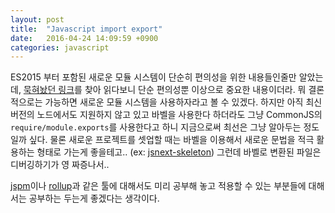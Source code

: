 ```yaml
---
layout: post
title:  "Javascript import export"
date:   2016-04-24 14:09:59 +0900
categories: javascript
---
```


ES2015 부터 포함된 새로운 모듈 시스템이 단순히 편의성을 위한 내용들인줄만 알았는데, [묵혀놨던 링크](http://benjamn.github.io/empirenode-2015/#/66)를 찾아 읽다보니 단순 편의성뿐 이상으로 중요한 내용이더라. 뭐 결론적으로는 가능하면 새로운 모듈 시스템을 사용하자라고 볼 수 있겠다. 하지만 아직 최신 버전의 노드에서도 지원하지 않고 있고 바벨을 사용한다 하더라도 그냥 CommonJS의 `require/module.exports`를 사용한다고 하니 지금으로써 최선은 그냥 알아두는 정도일까 싶다. 물론 새로운 프로젝트를 셋업할 때는 바벨을 이용해서 새로운 문법을 적극 활용하는 형태로 가는게 좋을테고.. (ex: [jsnext-skeleton](https://github.com/benjamn/jsnext-skeleton)) 그런데 바벨로 변환된 파일은 디버깅하기가 영 짜증나서..

[jspm](http://jspm.io/)이나 [rollup](https://github.com/rollup/rollup)과 같은 툴에 대해서도 미리 공부해 놓고 적용할 수 있는 부분들에 대해서는 공부하는 두는게 좋겠다는 생각이다.